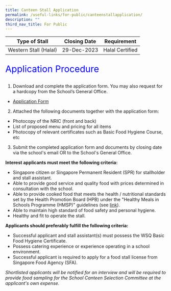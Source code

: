```yaml
---
title: Canteen Stall Application
permalink: /useful-links/for-public/canteenstallapplication/
description: ""
third_nav_title: For Public
---
```

| Type of Stall | Closing Date | Requirement |
| -------- | -------- | -------- |
| Western Stall (Halal)     | 29-Dec-2023     | Halal Certified  |

<p style="color:blue; font-size:28px">Application Procedure</p>

1.  Download and complete the application form. You may also request for a hardcopy from the School’s General Office.

*  [Application Form](/files/appexistingsch.pdf)

2.  Attached the following documents together with the application form:

*   Photocopy of the NRIC (front and back)
*   List of proposed menu and pricing for all items
*   Photocopy of relevant certificates such as Basic Food Hygiene Course, etc

3.  Submit the completed application form and documents by closing date via the school's email OR to the School's General Office.

**Interest applicants must meet the following criteria:**

*   Singapore citizen or Singapore Permanent Resident (SPR) for stallholder and stall assistant.
*   Able to provide good service and quality food with prices determined in consultation with the school.
*   Able to provide cooked food that meets the health / nutritional standards set by the Health Promotion Board (HPB) under the "Healthy Meals in Schools Programme (HMSP)" guidelines (see&nbsp;[link](https://www.hpb.gov.sg/schools/school-programmes/healthy-meals-in-schools-programme)).
*   Able to maintain high standard of food safety and personal hygiene.
*   Healthy and fit to operate the stall.

**Applicants should preferably fulfill the following criteria:**

*   Successful applicant and stall assistant(s) must possess the WSQ Basic Food Hygiene Certificate.
*   Possess catering experience or experience operating in a school environment.
*   Successful applicant is required to apply for a food stall license from Singapore Food Agency (SFA).

_Shortlisted applicants will be notified for an interview and will be required to provide food sampling for the School Canteen Selection Committee at the applicant's own expense._
